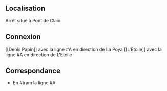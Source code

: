## Localisation
Arrêt situé à Pont de Claix
## Connexion
[[Denis Papin]] avec la ligne #A en direction de La Poya
[[L'Etoile]] avec la ligne #A en direction de L'Etoile

## Correspondance
 - En #tram la ligne #A
 